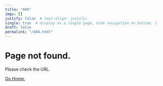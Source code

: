 ```yaml
---
title: "404"
imgs: []
justify: false  # text-align: justify;
single: true  # display as a single page, hide navigation on bottom, like as about page.
draft: false
permalink: "/404.html"
---
```


# Page not found.

Please check the URL. 

[Go Home.](https://vasthav.com)